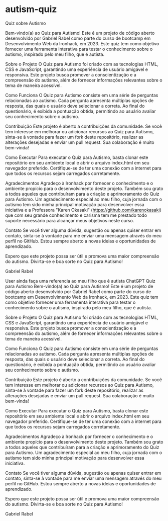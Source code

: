 # autism-quiz

Quiz sobre Autismo


Bem-vindo(a) ao Quiz para Autismo! Este é um projeto de código aberto desenvolvido por Gabriel Rabel como parte do curso de bootcamp em Desenvolvimento Web da Ironhack, em 2023. Este quiz tem como objetivo fornecer uma ferramenta interativa para testar o conhecimento sobre o autismo, inspirado pelo meu filho, que é autista.

Sobre o Projeto
O Quiz para Autismo foi criado com as tecnologias HTML, CSS e JavaScript, garantindo uma experiência de usuário amigável e responsiva. Este projeto busca promover a conscientização e a compreensão do autismo, além de fornecer informações relevantes sobre o tema de maneira acessível.

Como Funciona
O Quiz para Autismo consiste em uma série de perguntas relacionadas ao autismo. Cada pergunta apresenta múltiplas opções de resposta, das quais o usuário deve selecionar a correta. Ao final do questionário, é exibida a pontuação obtida, permitindo ao usuário avaliar seu conhecimento sobre o autismo.

Contribuição
Este projeto é aberto a contribuições da comunidade. Se você tem interesse em melhorar ou adicionar recursos ao Quiz para Autismo, sinta-se à vontade para fazer um fork deste repositório, realizar as alterações desejadas e enviar um pull request. Sua colaboração é muito bem-vinda!


Como Executar
Para executar o Quiz para Autismo, basta clonar este repositório em seu ambiente local e abrir o arquivo index.html em seu navegador preferido. Certifique-se de ter uma conexão com a internet para que todos os recursos sejam carregados corretamente.

Agradecimentos
Agradeço à Ironhack por fornecer o conhecimento e o ambiente propício para o desenvolvimento deste projeto. Também sou grato a todos aqueles que contribuíram para a criação e aprimoramento do Quiz para Autismo. Um agradecimento especial ao meu filho, cuja jornada com o autismo tem sido minha principal motivação para desenvolver essa iniciativa e a Professora "Karen Okasaki" (https://github.com/karenokasaki) que com seu grande conhecimento e carisma tem me prestado todo suporte necessário para alcançar meus objetivos neste curso.

Contato
Se você tiver alguma dúvida, sugestão ou apenas quiser entrar em contato, sinta-se à vontade para me enviar uma mensagem através do meu perfil no GitHub. Estou sempre aberto a novas ideias e oportunidades de aprendizado.

Espero que este projeto possa ser útil e promova uma maior compreensão do autismo. Divirta-se e boa sorte no Quiz para Autismo!

Gabriel Rabel


User
ainda faça uma referencia ao meu filho que é autista
ChatGPT
Quiz para Autismo
Bem-vindo(a) ao Quiz para Autismo! Este é um projeto de código aberto desenvolvido por Gabriel Rabel como parte do curso de bootcamp em Desenvolvimento Web da Ironhack, em 2023. Este quiz tem como objetivo fornecer uma ferramenta interativa para testar o conhecimento sobre o autismo, inspirado pelo meu filho, que é autista.

Sobre o Projeto
O Quiz para Autismo foi criado com as tecnologias HTML, CSS e JavaScript, garantindo uma experiência de usuário amigável e responsiva. Este projeto busca promover a conscientização e a compreensão do autismo, além de fornecer informações relevantes sobre o tema de maneira acessível.

Como Funciona
O Quiz para Autismo consiste em uma série de perguntas relacionadas ao autismo. Cada pergunta apresenta múltiplas opções de resposta, das quais o usuário deve selecionar a correta. Ao final do questionário, é exibida a pontuação obtida, permitindo ao usuário avaliar seu conhecimento sobre o autismo.

Contribuição
Este projeto é aberto a contribuições da comunidade. Se você tem interesse em melhorar ou adicionar recursos ao Quiz para Autismo, sinta-se à vontade para fazer um fork deste repositório, realizar as alterações desejadas e enviar um pull request. Sua colaboração é muito bem-vinda!

Como Executar
Para executar o Quiz para Autismo, basta clonar este repositório em seu ambiente local e abrir o arquivo index.html em seu navegador preferido. Certifique-se de ter uma conexão com a internet para que todos os recursos sejam carregados corretamente.

Agradecimentos
Agradeço à Ironhack por fornecer o conhecimento e o ambiente propício para o desenvolvimento deste projeto. Também sou grato a todos aqueles que contribuíram para a criação e aprimoramento do Quiz para Autismo. Um agradecimento especial ao meu filho, cuja jornada com o autismo tem sido minha principal motivação para desenvolver essa iniciativa.

Contato
Se você tiver alguma dúvida, sugestão ou apenas quiser entrar em contato, sinta-se à vontade para me enviar uma mensagem através do meu perfil no GitHub. Estou sempre aberto a novas ideias e oportunidades de aprendizado.

Espero que este projeto possa ser útil e promova uma maior compreensão do autismo. Divirta-se e boa sorte no Quiz para Autismo!

Gabriel Rabel